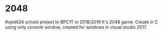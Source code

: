 # 2048
#xjedli24
school project to BPC1T in 2018/2019
It's 2048 game. Create in C using only console window, created for windows in visual studio 2017.

